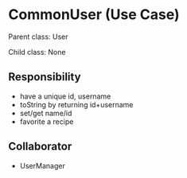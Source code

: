 # CommonUser (Use Case)

Parent class: User

Child class: None

## Responsibility

- have a unique id, username 
- toString by returning id+username 
- set/get name/id 
- favorite a recipe

## Collaborator

- UserManager
